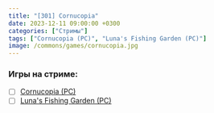 ```yaml
---
title: "[301] Cornucopia"
date: 2023-12-11 09:00:00 +0300
categories: ["Стримы"]
tags: ["Cornucopia (PC)", "Luna's Fishing Garden (PC)"]
image: /commons/games/cornucopia.jpg
---
```


### Игры на стриме:
+ [ ] [Cornucopia (PC)](/tags/cornucopia-pc)
+ [ ] [Luna's Fishing Garden (PC)](/tags/luna-s-fishing-garden-pc)
